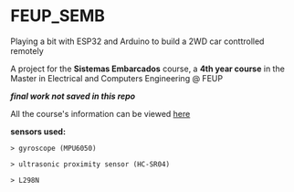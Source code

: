 # FEUP_SEMB

Playing a bit with ESP32 and Arduino to build a 2WD car conttrolled remotely

A project for the **Sistemas Embarcados** course, a **4th year course** in the Master in Electrical and Computers Engineering @ FEUP

***final work not saved in this repo***

All the course's information can be viewed [here](https://sigarra.up.pt/feup/pt/UCURR_GERAL.FICHA_UC_VIEW?pv_ocorrencia_id=420321)

**sensors used:**
```
> gyroscope (MPU6050)

> ultrasonic proximity sensor (HC-SR04)

> L298N 
```
